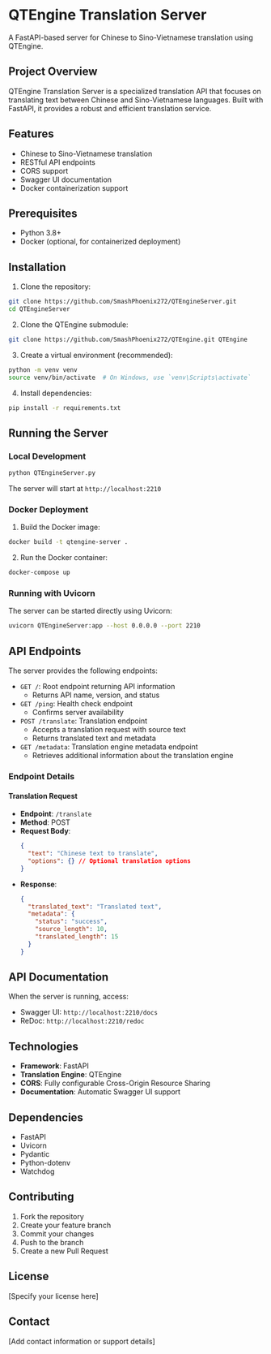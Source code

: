 # QTEngine Translation Server

A FastAPI-based server for Chinese to Sino-Vietnamese translation using QTEngine.

## Project Overview

QTEngine Translation Server is a specialized translation API that focuses on translating text between Chinese and Sino-Vietnamese languages. Built with FastAPI, it provides a robust and efficient translation service.

## Features

- Chinese to Sino-Vietnamese translation
- RESTful API endpoints
- CORS support
- Swagger UI documentation
- Docker containerization support

## Prerequisites

- Python 3.8+
- Docker (optional, for containerized deployment)

## Installation

1. Clone the repository:
```bash
git clone https://github.com/SmashPhoenix272/QTEngineServer.git
cd QTEngineServer
```

2. Clone the QTEngine submodule:
```bash
git clone https://github.com/SmashPhoenix272/QTEngine.git QTEngine
```

3. Create a virtual environment (recommended):
```bash
python -m venv venv
source venv/bin/activate  # On Windows, use `venv\Scripts\activate`
```

4. Install dependencies:
```bash
pip install -r requirements.txt
```

## Running the Server

### Local Development
```bash
python QTEngineServer.py
```
The server will start at `http://localhost:2210`

### Docker Deployment
1. Build the Docker image:
```bash
docker build -t qtengine-server .
```

2. Run the Docker container:
```bash
docker-compose up
```

### Running with Uvicorn

The server can be started directly using Uvicorn:
```bash
uvicorn QTEngineServer:app --host 0.0.0.0 --port 2210
```

## API Endpoints

The server provides the following endpoints:

- `GET /`: Root endpoint returning API information
  - Returns API name, version, and status
- `GET /ping`: Health check endpoint
  - Confirms server availability
- `POST /translate`: Translation endpoint
  - Accepts a translation request with source text
  - Returns translated text and metadata
- `GET /metadata`: Translation engine metadata endpoint
  - Retrieves additional information about the translation engine

### Endpoint Details

#### Translation Request
- **Endpoint**: `/translate`
- **Method**: POST
- **Request Body**:
  ```json
  {
    "text": "Chinese text to translate",
    "options": {} // Optional translation options
  }
  ```
- **Response**:
  ```json
  {
    "translated_text": "Translated text",
    "metadata": {
      "status": "success",
      "source_length": 10,
      "translated_length": 15
    }
  }
  ```

## API Documentation
When the server is running, access:
- Swagger UI: `http://localhost:2210/docs`
- ReDoc: `http://localhost:2210/redoc`

## Technologies

- **Framework**: FastAPI
- **Translation Engine**: QTEngine
- **CORS**: Fully configurable Cross-Origin Resource Sharing
- **Documentation**: Automatic Swagger UI support

## Dependencies
- FastAPI
- Uvicorn
- Pydantic
- Python-dotenv
- Watchdog

## Contributing
1. Fork the repository
2. Create your feature branch
3. Commit your changes
4. Push to the branch
5. Create a new Pull Request

## License
[Specify your license here]

## Contact
[Add contact information or support details]
